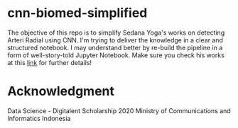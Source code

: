 # cnn-biomed-simplified
The objective of this repo is to simplify Sedana Yoga's works on detecting Arteri Radial using CNN. I'm trying to deliver the knowledge in a clear and structured notebook. I may understand better by re-build the pipeline in a form of well-story-told Jupyter Notebook. Make sure you check his works at this [link](https://github.com/SedanaYoga/unetradar) for further details!

# Acknowledgment
Data Science - Digitalent Scholarship 2020
Ministry of Communications and Informatics
Indonesia
